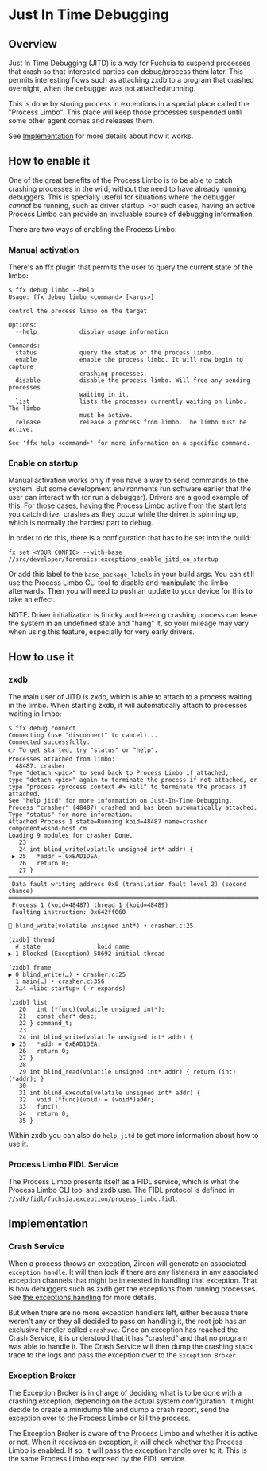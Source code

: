 # Just In Time Debugging

## Overview

Just In Time Debugging (JITD) is a way for Fuchsia to suspend processes that crash so that
interested parties can debug/process them later. This permits interesting flows such as attaching
zxdb to a program that crashed overnight, when the debugger was not attached/running.

This is done by storing process in exceptions in a special place called the "Process Limbo". This
place will keep those processes suspended until some other agent comes and releases them.

See [Implementation](#implementation) for more details about how it works.

## How to enable it

One of the great benefits of the Process Limbo is to be able to catch crashing processes in the
wild, without the need to have already running debuggers. This is specially useful for situations
where the debugger *cannot* be running, such as driver startup. For such cases, having an active
Process Limbo can provide an invaluable source of debugging information.

There are two ways of enabling the Process Limbo:

### Manual activation

There's an ffx plugin that permits the user to query the current state of the limbo:

```
$ ffx debug limbo --help
Usage: ffx debug limbo <command> [<args>]

control the process limbo on the target

Options:
  --help            display usage information

Commands:
  status            query the status of the process limbo.
  enable            enable the process limbo. It will now begin to capture
                    crashing processes.
  disable           disable the process limbo. Will free any pending processes
                    waiting in it.
  list              lists the processes currently waiting on limbo. The limbo
                    must be active.
  release           release a process from limbo. The limbo must be active.

See 'ffx help <command>' for more information on a specific command.
```

### Enable on startup

Manual activation works only if you have a way to send commands to the system. But some development
environments run software earlier that the user can interact with (or run a debugger). Drivers are a
good example of this. For those cases, having the Process Limbo active from the start lets you catch
driver crashes as they occur while the driver is spinning up, which is normally the hardest part to
debug.

In order to do this, there is a configuration that has to be set into the build:

```
fx set <YOUR CONFIG> --with-base //src/developer/forensics:exceptions_enable_jitd_on_startup
```

Or add this label to the `base_package_labels` in your build args. You can still use the Process
Limbo CLI tool to disable and manipulate the limbo afterwards. Then you will need to push an update
to your device for this to take an effect.

NOTE: Driver initialization is finicky and freezing crashing process can leave the system in an
undefined state and "hang" it, so your mileage may vary when using this feature, especially for very
early drivers.

## How to use it

### zxdb

The main user of JITD is zxdb, which is able to attach to a process waiting in the limbo. When
starting zxdb, it will automatically attach to processes waiting in limbo:

```
$ ffx debug connect
Connecting (use "disconnect" to cancel)...
Connected successfully.
👉 To get started, try "status" or "help".
Processes attached from limbo:
  48487: crasher
Type "detach <pid>" to send back to Process Limbo if attached,
type "detach <pid>" again to terminate the process if not attached, or
type "process <process context #> kill" to terminate the process if attached.
See "help jitd" for more information on Just-In-Time-Debugging.
Process "crasher" (48487) crashed and has been automatically attached.
Type "status" for more information.
Attached Process 1 state=Running koid=48487 name=crasher component=sshd-host.cm
Loading 9 modules for crasher Done.
   23
   24 int blind_write(volatile unsigned int* addr) {
 ▶ 25   *addr = 0xBAD1DEA;
   26   return 0;
   27 }
════════════════════════════════════════════════════════════════════════════
 Data fault writing address 0x0 (translation fault level 2) (second chance)
════════════════════════════════════════════════════════════════════════════
 Process 1 (koid=48487) thread 1 (koid=48489)
 Faulting instruction: 0x642ff060

🛑 blind_write(volatile unsigned int*) • crasher.c:25

[zxdb] thread
  # state                koid name
▶ 1 Blocked (Exception) 58692 initial-thread

[zxdb] frame
▶ 0 blind_write(…) • crasher.c:25
  1 main(…) • crasher.c:356
  2…4 «libc startup» (-r expands)

[zxdb] list
   20   int (*func)(volatile unsigned int*);
   21   const char* desc;
   22 } command_t;
   23
   24 int blind_write(volatile unsigned int* addr) {
 ▶ 25   *addr = 0xBAD1DEA;
   26   return 0;
   27 }
   28
   29 int blind_read(volatile unsigned int* addr) { return (int)(*addr); }
   30
   31 int blind_execute(volatile unsigned int* addr) {
   32   void (*func)(void) = (void*)addr;
   33   func();
   34   return 0;
   35 }
```

Within zxdb you can also do `help jitd` to get more information about how to use it.

### Process Limbo FIDL Service

The Process Limbo presents itself as a FIDL service, which is what the Process Limbo CLI tool and
zxdb use. The FIDL protocol is defined in `//sdk/fidl/fuchsia.exception/process_limbo.fidl`.

## Implementation

### Crash Service

When a process throws an exception, Zircon will generate an associated `exception handle`. It will
then look if there are any listeners in any associated exception channels that might be interested
in handling that exception. That is how debuggers such as zxdb get the exceptions from running
processes. See [the exceptions handling](/docs/concepts/kernel/exceptions.md) for more details.

But when there are no more exception handlers left, either because there weren't any or they all
decided to pass on handling it, the root job has an exclusive handler called `crashsvc`. Once an
exception has reached the Crash Service, it is understood that it has "crashed" and that no program
was able to handle it. The Crash Service will then dump the crashing stack trace to the logs and
pass the exception over to the `Exception Broker`.

### Exception Broker

The Exception Broker is in charge of deciding what is to be done with a crashing exception,
depending on the actual system configuration. It might decide to create a minidump file and dump a
crash report, send the exception over to the Process Limbo or kill the process.

The Exception Broker is aware of the Process Limbo and whether it is active or not. When it receives
an exception, it will check whether the Process Limbo is enabled. If so, it will pass the exception
handle over to it. This is the same Process Limbo exposed by the FIDL service.

